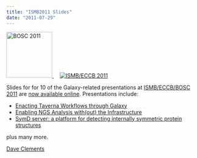 ```yaml
---
title: "ISMB2011 Slides"
date: "2011-07-29"
---
```


<div class='right'>
  <a href='/events/ismb-eccb-bosc2011/'>
    <img src="/images/logos/BOSC_logo.png" alt="BOSC 2011" width="120" />
  </a>
  &nbsp;&nbsp;&nbsp;
  <a href='/events/ismb-eccb-bosc2011/'>
    <img src="/events/ISMB2011Logo80.png" alt="ISMB/ECCB 2011" />
  </a>
</div>

Slides for for 10 of the Galaxy-related presentations at [ISMB/ECCB/BOSC 2011](/events/ismb-eccb-bosc2011/) are [now available online](/events/ismb-eccb-bosc2011/).  Presentations include:

* [Enacting Taverna Workflows through Galaxy](https://depot.galaxyproject.org/hub/attachments/documents/presentations/ISMB2011_TavernaInGalaxy.pdf)
* [Enabling NGS Analysis with(out) the Infrastructure](https://depot.galaxyproject.org/hub/attachments/documents/presentations/BOSC2011_Cloud.pdf)
* [SymD server: a platform for detecting internally symmetric protein structures](https://depot.galaxyproject.org/hub/attachments/documents/posters/ISMB2011_SymD.pdf)

plus many more.

[Dave Clements](/people/dave-clements/)
